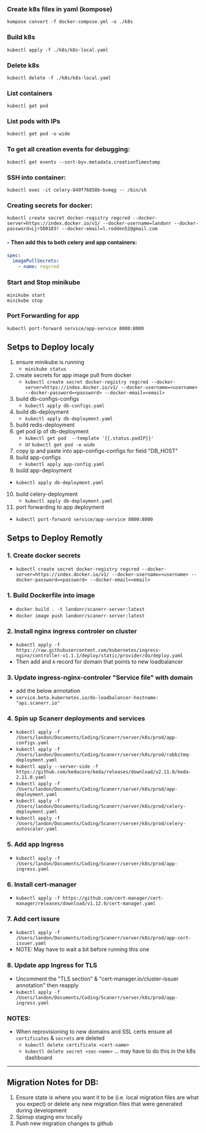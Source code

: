 ### Create k8s files in yaml (kompose)
```shell
kompose convert -f docker-compose.yml -o ./k8s
```

### Build k8s 
```shell
kubectl apply -f ./k8s/k8s-local.yaml
```

### Delete k8s 
```shell
kubectl delete -f ./k8s/k8s-local.yaml
```

### List containers 
```shell
kubectl get pod
```

### List pods with IPs
```shell
kubectl get pod -o wide
```

### To get all creation events for debugging:
```shell
kubectl get events --sort-by=.metadata.creationTimestamp
```

### SSH into container:
```shell
kubectl exec -it celery-849f76858b-bvmqg -- /bin/sh
```

### Creating secrets for docker:
```shell
kubectl create secret docker-registry regcred --docker-server=https://index.docker.io/v1/ --docker-username=landonr --docker-password=Ljr500103! --docker-email=l.rodden52@gmail.com
```

#### - Then add this to both celery and app containers:
```yaml
spec:
  imagePullSecrets:
    - name: regcred
```

### Start and Stop minikube
```shell
minikube start
minikube stop
```

### Port Forwarding for app
```shell
kubectl port-forward service/app-service 8000:8000
```



## Setps to Deploy localy
1. ensure minikube is running
   - ``` minikube status ``` 
2. create secrets for app image pull from docker
   - ``` kubectl create secret docker-registry regcred --docker-server=https://index.docker.io/v1/ --docker-username=<username> --docker-password=<password> --docker-email=<email> ```
3. build db-configs-configs 
   - ``` kubectl apply db-configs.yaml ``` 
4. build db-deployment
   - ``` kubectl apply db-deployment.yaml ``` 
5. build redis-deployment
6. get pod ip of db-deployment
   - ``` kubectl get pod  --template '{{.status.podIP}}' ```
   - or ``` kubectl get pod -o wide ```
7. copy ip and paste into app-configs-configs for field "DB_HOST"
8. build app-configs
   - ``` kubectl apply app-config.yaml ``` 
9.  build app-deployment
   - ``` kubectl apply db-deployment.yaml ``` 
10. build celery-deployment
    - ``` kubectl apply db-deployment.yaml ``` 
11. port forwarding to app deployment
   -  ``` kubectl port-forward service/app-service 8000:8000 ```

      

## Setps to Deploy Remotly


### 1. Create docker secrets  
- `kubectl create secret docker-registry regcred --docker-server=https://index.docker.io/v1/ --docker-username=<username> --docker-password=<password> --docker-email=<email>` 


### 1. Build Dockerfile into image
- `docker build . -t landonr/scanerr-server:latest`
- `docker image push landonr/scanerr-server:latest`


### 2. Install nginx ingress controler on cluster
- `kubectl apply -f https://raw.githubusercontent.com/kubernetes/ingress-nginx/controller-v1.1.1/deploy/static/provider/do/deploy.yaml`
- Then add and `A` record for domain that points to new loadbalancer


### 3. Update ingress-nginx-controler "Service file" with domain
- add the below annotation 
- `service.beta.kubernetes.io/do-loadbalancer-hostname: "api.scanerr.io"`


### 4. Spin up Scanerr deployments and services
- `kubectl apply -f /Users/landon/Documents/Coding/Scanerr/server/k8s/prod/app-configs.yaml`
- `kubectl apply -f /Users/landon/Documents/Coding/Scanerr/server/k8s/prod/rabbitmq-deployment.yaml`
- `kubectl apply --server-side -f https://github.com/kedacore/keda/releases/download/v2.11.0/keda-2.11.0.yaml`
- `kubectl apply -f /Users/landon/Documents/Coding/Scanerr/server/k8s/prod/app-deployment.yaml`
- `kubectl apply -f /Users/landon/Documents/Coding/Scanerr/server/k8s/prod/celery-deployment.yaml`
- `kubectl apply -f /Users/landon/Documents/Coding/Scanerr/server/k8s/prod/celery-autoscaler.yaml`


### 5. Add app Ingress
- `kubectl apply -f /Users/landon/Documents/Coding/Scanerr/server/k8s/prod/app-ingress.yaml`


### 6. Install cert-manager
- `kubectl apply -f https://github.com/cert-manager/cert-manager/releases/download/v1.12.0/cert-manager.yaml`


### 7. Add cert issure
- `kubectl apply -f /Users/landon/Documents/Coding/Scanerr/server/k8s/prod/app-cert-issuer.yaml`
- NOTE: May have to wait a bit before running this one
  

### 8. Update app Ingress for TLS 
- Uncomment the "TLS section" & "cert-manager.io/cluster-issuer annotation" then reapply 
- `kubectl apply -f /Users/landon/Documents/Coding/Scanerr/server/k8s/prod/app-ingress.yaml`


### NOTES:
 - When reprovisioning to new domains and SSL certs ensure all `certificates` & `secrets` are deleted
   - `kubectl delete certificate <cert-name>`
   - `kubectl delete secret <sec-name>` ... may have to do this in the k8s dashboard



---

## Migration Notes for DB:
1. Ensure state is where you want it to be (i.e. local migration files are what you expect) or delete any new migration files that were generated during development
2. Spinup staging env locally
3. Push new migration changes to github